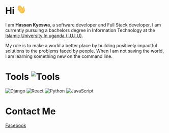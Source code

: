 # Hi <img src="https://raw.githubusercontent.com/ABSphreak/ABSphreak/master/gifs/Hi.gif" alt="waving hand" width="30" height="30"/>


I am **Hassan Kyeswa**, a software developer and Full Stack developer, I am  currently pursuing a bachelors degree in Information Technology at the [Islamic University In uganda (I.U.I.U)](https://www.iuiu.ac.ug).

My role is to make a world a better place by building positively impactful solutions to the problems faced by people. When I am not saving the world, I am learning something new on the command line.

# Tools <img src="https://github.githubassets.com/images/icons/emoji/unicode/1f469-1f4bb.png" width="20" height="20" alt="Tools" />

![Django](https://img.shields.io/badge/django-%23092E20.svg?style=for-the-badge&logo=django&logoColor=white)
![React](https://img.shields.io/badge/React-DD0031.svg?style=for-the-badge&logo=React&logoColor=white)
![Python](https://img.shields.io/badge/python-3670A0?style=for-the-badge&logo=python&logoColor=ffdd54)
![JavaScript](https://img.shields.io/badge/Javascript-ff7f0e.svg?style=for-the-badge&logo=Javascript&logoColor=white)

# Contact Me
[Facebook](https://www.facebook.com/hassan.programmer.2025)
